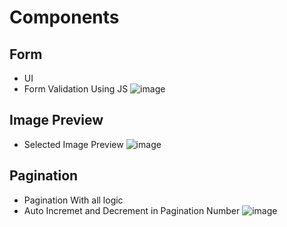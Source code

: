 # Components

## Form
  * UI
  * Form Validation Using JS
  ![image](https://github.com/trickster26/Components/assets/68609057/ed028749-0606-4d03-a55a-f25c2cf03fc6)

## Image Preview
 * Selected Image Preview
   ![image](https://github.com/trickster26/Components/assets/68609057/2f9f0d43-9abd-47a6-add1-b5b19a4754cb)

## Pagination
 * Pagination With all logic 
 * Auto Incremet and Decrement in Pagination Number
   ![image](https://github.com/trickster26/Components/assets/68609057/cd381825-af18-4b7f-9252-d7ba6de6da35)


